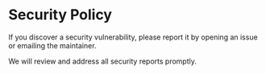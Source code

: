 # Security Policy

If you discover a security vulnerability, please report it by opening an issue or emailing the maintainer.

We will review and address all security reports promptly.
